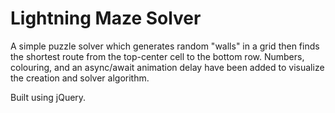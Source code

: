 # Lightning Maze Solver

A simple puzzle solver which generates random "walls" in a grid then finds the shortest route from the top-center cell to the bottom row. Numbers, colouring, and an async/await animation delay have been added to visualize the creation and solver algorithm.

Built using jQuery.